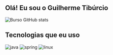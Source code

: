 ## Olá! Eu sou o Guilherme Tibúrcio
![Burso GitHub stats](https://github-readme-stats.vercel.app/api?username=ZoeUSz&show_icons=true&theme=dracula&count_private=true)

## Tecnologias que eu uso

<div style="display: inline_block">
  <img align="center" alt="java" src="https://img.shields.io/badge/Java-ED8B00?style=for-the-badge&logo=java&logoColor=white"/>
  <img align="center" alt="spring" src="https://img.shields.io/badge/Spring_Boot-6DB33F?style=for-the-badge&logo=spring&logoColor=white"/>
  <img align="center" alt="linux" src="https://img.shields.io/badge/Linux-FCC624?style=for-the-badge&logo=linux&logoColor=black"/>
</div><br/>
